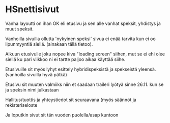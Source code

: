 # HSnettisivut
Vanha layoutti on ihan OK eli etusivu ja sen alle vanhat speksit, yhdistys ja muut speksit.

Vanhoilla sivuilla ollutta 'nykyinen speksi' sivua ei enää tarvita kun ei oo lipunmyyntiä siellä. (ainakaan tällä tietoo).
	
Alkuun etusivulle joku nopee kiva "loading screen" siihen, mut se ei ehi olee siellä ku pari viikkoo ni ei tartte paljoo aikaa käyttää siihe.
    
Etusivuille sit myös lyhyt esittely hybridispeksistä ja spekseistä yleensä. (vanhoilla sivuilla hyvä pätkä)
  
Etusivu sit muuten valmiiks niin et saadaan traileri lyötyä sinne 26.11. kun se ja speksin nimi julkastaan
	
Hallitus/tuottis ja yhteystiedot sit seuraavana (myös säännöt ja rekisteriseloste

Ja loputkin sivut sit tän vuoden puolella/asap kuntoon
	
